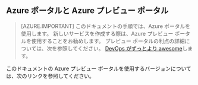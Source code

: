 ## Azure ポータルと Azure プレビュー ポータル

> [AZURE.IMPORTANT] このドキュメントの手順では、Azure ポータルを使用します。 新しいサービスを作成する際は、Azure プレビュー ポータルを使用することをお勧めします。 プレビュー ポータルの利点の詳細については、次を参照してください。 [DevOps がずっとより awesome](http://azure.microsoft.com/overview/preview-portal/)します。 

このドキュメントの Azure プレビュー ポータルを使用するバージョンについては、次のリンクを参照してください。




